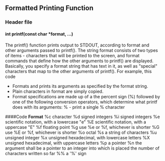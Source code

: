 ## Formatted Printing Function

### Header file
#### int printf(const char *format, ...)
The printf() function prints output to STDOUT, according to format and
other arguments passed to printf(). The string format consists of two
types of items - characters that will be printed to the screen, and
format commands that define how the other arguments to printf() are
displayed. Basically, you specify a format string that has text in it,
as well as "special" characters that map to the other arguments of
printf(). For example, this code
- Formats and prints its arguments as specified by the format string.
- Plain characters in format are simply copied.
- Format specifications are made up of a the percent sign (%) followed by one of the following conversion
operators, which determine what printf does with its arguments:
% - print a single % character

####Code	**Format**
%c 		character
%d 		signed integers
%i 		signed integers
%e 		scientific notation, with a lowercase "e"
%E 		scientific notation, with a uppercase "E"
%f 		floating point
%g 		use %e or %f, whichever is shorter
%G 		use %E or %f, whichever is shorter
%o 		octal
%s 		a string of characters
%u 		unsigned integer
%x 		unsigned hexadecimal, with lowercase letters
%X 		unsigned hexadecimal, with uppercase letters
%p 		a pointer
%n 		the argument shall be a pointer to an integer into which is placed the number of characters written so far
%% 		a '%' sign
